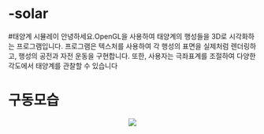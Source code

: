 # -solar

#태양계 시뮬레이
안녕하세요.OpenGL을 사용하여 태양계의 행성들을 3D로 시각화하는 프로그램입니다. 프로그램은 텍스처를 사용하여 각 행성의 표면을 실제처럼 렌더링하고,
행성의 공전과 자전 운동을 구현합니다. 또한, 사용자는 극좌표계를 조절하여 다양한 각도에서 태양계를 관찰할 수 있습니다


# 구동모습
<p align="center">
<img src="https://github.com/user-attachments/assets/0ff2ce01-ec3a-477d-bc5f-8d5c826eb6f2">
</p>
